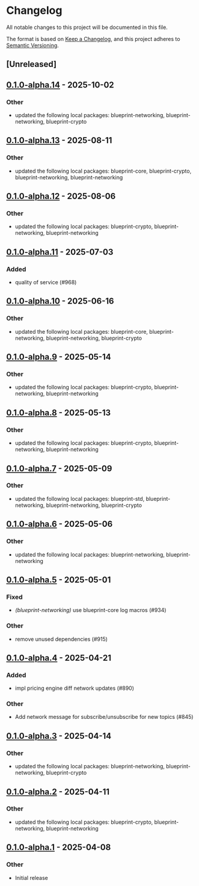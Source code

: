 # Changelog

All notable changes to this project will be documented in this file.

The format is based on [Keep a Changelog](https://keepachangelog.com/en/1.0.0/),
and this project adheres to [Semantic Versioning](https://semver.org/spec/v2.0.0.html).

## [Unreleased]

## [0.1.0-alpha.14](https://github.com/tangle-network/blueprint/compare/blueprint-networking-round-based-extension-v0.1.0-alpha.13...blueprint-networking-round-based-extension-v0.1.0-alpha.14) - 2025-10-02

### Other

- updated the following local packages: blueprint-networking, blueprint-networking, blueprint-crypto

## [0.1.0-alpha.13](https://github.com/tangle-network/blueprint/compare/blueprint-networking-round-based-extension-v0.1.0-alpha.12...blueprint-networking-round-based-extension-v0.1.0-alpha.13) - 2025-08-11

### Other

- updated the following local packages: blueprint-core, blueprint-crypto, blueprint-networking, blueprint-networking

## [0.1.0-alpha.12](https://github.com/tangle-network/blueprint/compare/blueprint-networking-round-based-extension-v0.1.0-alpha.11...blueprint-networking-round-based-extension-v0.1.0-alpha.12) - 2025-08-06

### Other

- updated the following local packages: blueprint-crypto, blueprint-networking, blueprint-networking

## [0.1.0-alpha.11](https://github.com/tangle-network/blueprint/compare/blueprint-networking-round-based-extension-v0.1.0-alpha.10...blueprint-networking-round-based-extension-v0.1.0-alpha.11) - 2025-07-03

### Added

- quality of service (#968)

## [0.1.0-alpha.10](https://github.com/tangle-network/blueprint/compare/blueprint-networking-round-based-extension-v0.1.0-alpha.9...blueprint-networking-round-based-extension-v0.1.0-alpha.10) - 2025-06-16

### Other

- updated the following local packages: blueprint-core, blueprint-networking, blueprint-networking, blueprint-crypto

## [0.1.0-alpha.9](https://github.com/tangle-network/blueprint/compare/blueprint-networking-round-based-extension-v0.1.0-alpha.8...blueprint-networking-round-based-extension-v0.1.0-alpha.9) - 2025-05-14

### Other

- updated the following local packages: blueprint-crypto, blueprint-networking, blueprint-networking

## [0.1.0-alpha.8](https://github.com/tangle-network/blueprint/compare/blueprint-networking-round-based-extension-v0.1.0-alpha.7...blueprint-networking-round-based-extension-v0.1.0-alpha.8) - 2025-05-13

### Other

- updated the following local packages: blueprint-crypto, blueprint-networking, blueprint-networking

## [0.1.0-alpha.7](https://github.com/tangle-network/blueprint/compare/blueprint-networking-round-based-extension-v0.1.0-alpha.6...blueprint-networking-round-based-extension-v0.1.0-alpha.7) - 2025-05-09

### Other

- updated the following local packages: blueprint-std, blueprint-networking, blueprint-networking, blueprint-crypto

## [0.1.0-alpha.6](https://github.com/tangle-network/blueprint/compare/blueprint-networking-round-based-extension-v0.1.0-alpha.5...blueprint-networking-round-based-extension-v0.1.0-alpha.6) - 2025-05-06

### Other

- updated the following local packages: blueprint-networking, blueprint-networking

## [0.1.0-alpha.5](https://github.com/tangle-network/blueprint/compare/blueprint-networking-round-based-extension-v0.1.0-alpha.4...blueprint-networking-round-based-extension-v0.1.0-alpha.5) - 2025-05-01

### Fixed

- *(blueprint-networking)* use blueprint-core log macros (#934)

### Other

- remove unused dependencies (#915)

## [0.1.0-alpha.4](https://github.com/tangle-network/blueprint/compare/blueprint-networking-round-based-extension-v0.1.0-alpha.3...blueprint-networking-round-based-extension-v0.1.0-alpha.4) - 2025-04-21

### Added

- impl pricing engine diff network updates (#890)

### Other

- Add network message for subscribe/unsubscribe for new topics (#845)

## [0.1.0-alpha.3](https://github.com/tangle-network/blueprint/compare/blueprint-networking-round-based-extension-v0.1.0-alpha.2...blueprint-networking-round-based-extension-v0.1.0-alpha.3) - 2025-04-14

### Other

- updated the following local packages: blueprint-networking, blueprint-networking, blueprint-crypto

## [0.1.0-alpha.2](https://github.com/tangle-network/blueprint/compare/blueprint-networking-round-based-extension-v0.1.0-alpha.1...blueprint-networking-round-based-extension-v0.1.0-alpha.2) - 2025-04-11

### Other

- updated the following local packages: blueprint-crypto, blueprint-networking, blueprint-networking

## [0.1.0-alpha.1](https://github.com/tangle-network/blueprint/releases/tag/blueprint-networking-round-based-extension-v0.1.0-alpha.1) - 2025-04-08

### Other

- Initial release
